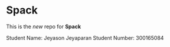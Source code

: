 # Spack

This is the *new* repo for **Spack**

Student Name: Jeyason Jeyaparan
Student Number: 300165084

